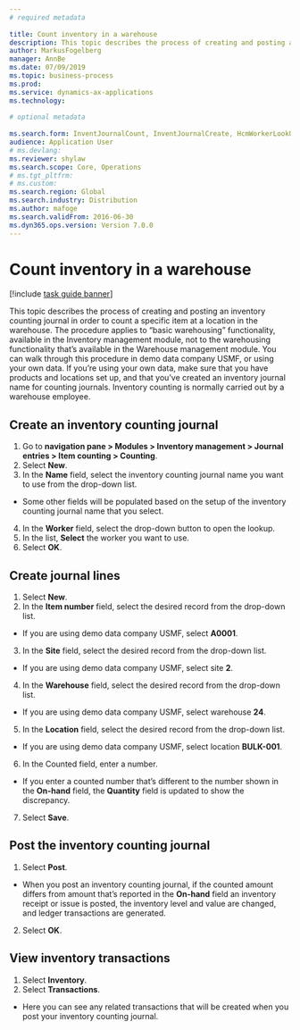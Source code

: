 ```yaml
--- 
# required metadata 
 
title: Count inventory in a warehouse
description: This topic describes the process of creating and posting an inventory counting journal in order to count a specific item at a location in the warehouse. 
author: MarkusFogelberg
manager: AnnBe 
ms.date: 07/09/2019
ms.topic: business-process 
ms.prod:  
ms.service: dynamics-ax-applications 
ms.technology:  
 
# optional metadata 
 
ms.search.form: InventJournalCount, InventJournalCreate, HcmWorkerLookUp, InventItemIdLookupSimple, InventLocationIdLookup, WMSLocationIdLookup, InventTrans   
audience: Application User 
# ms.devlang:  
ms.reviewer: shylaw
ms.search.scope: Core, Operations 
# ms.tgt_pltfrm:  
# ms.custom:  
ms.search.region: Global
ms.search.industry: Distribution
ms.author: mafoge
ms.search.validFrom: 2016-06-30 
ms.dyn365.ops.version: Version 7.0.0 
---
```

# Count inventory in a warehouse

[!include [task guide banner](../../includes/task-guide-banner.md)]

This topic describes the process of creating and posting an inventory counting journal in order to count a specific item at a location in the warehouse. The procedure applies to “basic warehousing” functionality, available in the Inventory management module, not to the warehousing functionality that’s available in the Warehouse management module. You can walk through this procedure in demo data company USMF, or using your own data. If you’re using your own data, make sure that you have products and locations set up, and that you’ve created an inventory journal name for counting journals. Inventory counting is normally carried out by a warehouse employee.


## Create an inventory counting journal
1. Go to **navigation pane > Modules > Inventory management > Journal entries > Item counting > Counting**.
2. Select **New**.
3. In the **Name** field, select the inventory counting journal name you want to use from the drop-down list.  
- Some other fields will be populated based on the setup of the inventory counting journal name that you select.  
4. In the **Worker** field, select the drop-down button to open the lookup.
5. In the list, **Select** the worker you want to use.
6. Select **OK**.

## Create journal lines
1. Select **New**.
2. In the **Item number** field, select the desired record from the drop-down list.
- If you are using demo data company USMF, select **A0001**.  
3. In the **Site** field, select the desired record from the drop-down list.
- If you are using demo data company USMF, select site **2**.  
4. In the **Warehouse** field, select the desired record from the drop-down list.
- If you are using demo data company USMF, select warehouse **24**.  
5. In the **Location** field, select the desired record from the drop-down list.
- If you are using demo data company USMF, select location **BULK-001**.  
6. In the Counted field, enter a number.
- If you enter a counted number that’s different to the number shown in the **On-hand** field, the **Quantity** field is updated to show the discrepancy.  
7. Select **Save**.

## Post the inventory counting journal
1. Select **Post**.
- When you post an inventory counting journal, if the counted amount differs from amount that’s reported in the **On-hand** field an inventory receipt or issue is posted, the inventory level and value are changed, and ledger transactions are generated.  
2. Select **OK**.

## View inventory transactions
1. Select **Inventory**.
2. Select **Transactions**.
- Here you can see any related transactions that will be created when you post your inventory counting journal.   

